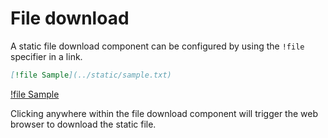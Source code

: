 # File download

A static file download component can be configured by using the `!file` specifier in a link.

```md
[!file Sample](../static/sample.txt)
```

[!file Sample](../static/sample.txt)

Clicking anywhere within the file download component will trigger the web browser to download the static file.
